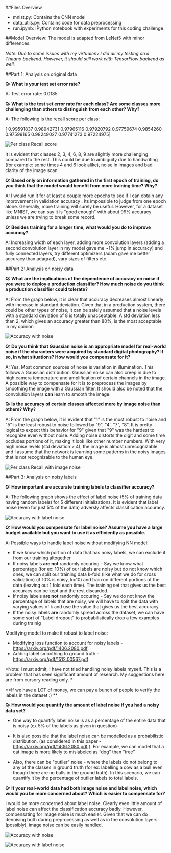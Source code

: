 ##Files Overview
* mnist.py: Contains the CNN model
* data_utils.py: Contains code for data preprocessing
* run.ipynb: IPython notebook with experiments for this coding challenge

##Model Overview:
The model is adapted from LeNet5 with minor differences. 

*Note: Due to some issues with my virtualenv I did all my testing on a Theano backend. However, it should still work with TensorFlow backend as well.*


##Part 1: Analysis on original data


**Q: What is your test set error rate?**

A: Test error rate: 0.0185

**Q: What is the test set error rate for each class? Are some classes more challenging than others to distinguish from each other? Why?**

A: The following is the recall score per class: 

[ 0.99591837  0.98942731  0.97965116  0.97920792  0.97759674  0.9854260  0.97599165  0.98249027  0.97741273  0.97224975]

![](img/recall.png "Per class Recall score")

It is evident that classes 2, 3, 4, 6, 8, 9 are slightly more challenging compared to the rest. This could be due to ambiguity due to handwriting (for example: some times 4 and 6 look alike), noise in images and bad clarity of the image scan. 

**Q: Based only on information gathered in the first epoch of training, do you think that the model would benefit from more training time? Why?**

A: I would run it for at least a couple more epochs to see if I can obtain any improvement in validation accuracy . Its impossible to judge from one epoch alone. Generally, more training will surely be useful. However, for a dataset like MNIST, we can say it is "good enough" with about 99% accuracy unless we are trying to break some record. 

**Q: Besides training for a longer time, what would you do to improve accuracy?.**

A: Increasing width of each layer, adding more convolution layers (adding a second convolution layer in my model gave me ~1% jump in accuracy) and fully connected layers, try different optimizers (adam gave me better accuracy than adagrad), vary sizes of filters etc.

##Part 2: Analysis on noisy data


**Q: What are the implications of the dependence of accuracy on noise if you were to deploy a production classifier? How much noise do you think a production classifier could tolerate?**

A: From the graph below, it is clear that accuracy decreases almost linearly with increase in standard deviation. Given that in a production system, there could be other types of noise, it can be safely assumed that a noise levels with a standard deviation of 8 is totally unacceptable. A std deviation less than 2, which gives an accuracy greater than 80%, is the most acceptable in my opinion 

![](img/acc_w_noise.png "Accuracy with noise")

**Q: Do you think that Gaussian noise is an appropriate model for real-world noise if the characters were acquired by standard digital photography? If so, in what situations? How would you compensate for it?**

A: Yes. Most common sources of noise is variation in illumination. This follows a Gaussian distribution. Gaussian noise can also creep in due to high camera temperature and amplification of certain channels in the image. A possible way to compensate for it is to preprocess the images by smoothing the image with a Gaussian filter. It should also be noted that the convolution layers **can** learn to smooth  the image.  

**Q: Is the accuracy of certain classes affected more by image noise than others? Why?**

A: From the graph below, it is evident that "1" is the most robust to noise and "5" is the least robust to noise followed by "9", "4', "7", "8". It is pretty logical to expect this behavior for "9" given that "9" was the hardest to recognize even without noise. Adding noise distorts the digit and some time occludes portions of it, making it look like other number numbers. With very high noise levels (std deviation > 4), the image is almost unrecognizable and I assume that the network is learning some patterns in the noisy images that is not recognizable to the human eye. 

![](img/recall_w_noise.png "Per class Recall with image noise")


##Part 3: Analysis on noisy labels


**Q: How important are accurate training labels to classifier accuracy?**

A: The following graph shows the effect of label noise (5% of training data having random labels) for 5 different initializations. It is evident that label noise (even for just 5% of the data) adversly affects classification accuracy. 

![](img/acc_w_lnoise.png "Accuracy with label noise")


**Q: How would you compensate for label noise? Assume you have a large budget available but you want to use it as efficiently as possible.**

A: Possible ways to handle label noise without modifying NN model:
* If we know which portion of data that has noisy labels, we can exclude it from our training altogether
* If noisy labels **are not** randomly occuring - Say we know what percentage (for ex: 10%) of our labels are noisy but do not know which ones, we can split our training data k-fold (like what we do for cross validation) (if 10% is noisy, k=10) and train on different portions of the data (leaving out 1 fold each time). The training set that gives us the best accuracy can be kept and the rest discarded.
* If noisy labels **are not** randomly occuring - Say we do not know the percentage of labels that are noisy, we will have to split the data with varying values of k and use the value that gives us the best accuracy.
* If the noisy labels **are** randomly spread across the dataset, we can have some sort of "Label dropout" to probabilistically drop a few examples during trainig

Modifying model to make it robust to label noise:

* Modifying loss function to account for noisy labels - https://arxiv.org/pdf/1406.2080.pdf
* Adding label smoothing to ground truth - https://arxiv.org/pdf/1512.00567.pdf
  
*Note: I must admit, I have not tried handling noisy labels myself. This is a problem that has seen significant amount of research. My suggestions here are from cursory reading only. *
 
**If we have a LOT of money, we can pay a bunch of people to verify the labels in the dataset :) **


**Q: How would you quantify the amount of label noise if you had a noisy data set?**
* One way to quantify label noise is as a percentage of the entire data that is noisy (ex 5% of the labels as given in question)

* It is also possible that the label noise can be modelled as a probabilistic distribution. (as considered in this paper - https://arxiv.org/pdf/1406.2080.pdf ). For example, we can model that a cat image is more likely to mislabeled as “dog” than “tree”

* Also, there can be "outlier" noise - where the labels do not belong to any of the classes in ground truth (for ex: labelling a cow as a bull even though there are no bulls in the ground truth). In this scenario, we can quantify it by the percentage of outlier labels to total labels. 

**Q: If your real-world data had both image noise and label noise, which would you be more concerned about? Which is easier to compensate for?**

I would be more concerned about label noise. Clearly even little amount of label noise can affect the classification accuracy badly. However, compensating for image noise is much easier. Given that we can do denoising both during preprocessing as well as in the convolution layers (possibly), image noise can be easily handled. 

![](img/acc_w_noise.png "Accuracy with noise")


![](img/acc_w_lnoise.png "Accuracy with label noise")
